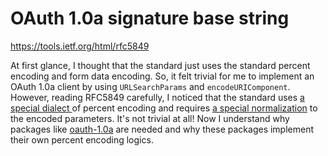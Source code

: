 # OAuth 1.0a signature base string

https://tools.ietf.org/html/rfc5849

At first glance, I thought that the standard just uses the standard percent
encoding and form data encoding. So, it felt trivial for me to implement an
OAuth 1.0a client by using `URLSearchParams` and `encodeURIComponent`. However,
reading RFC5849 carefully, I noticed that the standard uses [a special dialect
][percent] of percent encoding and requires [a special normalization][norm] to
the encoded parameters. It's not trivial at all! Now I understand why packages
like [oauth-1.0a][npm-oauth1a] are needed and why these packages implement
their own percent encoding logics.

[percent]: https://tools.ietf.org/html/rfc5849#section-3.6
[norm]: https://tools.ietf.org/html/rfc5849#section-3.4.1.3.2
[npm-oauth1a]: https://www.npmjs.com/package/oauth-1.0a
